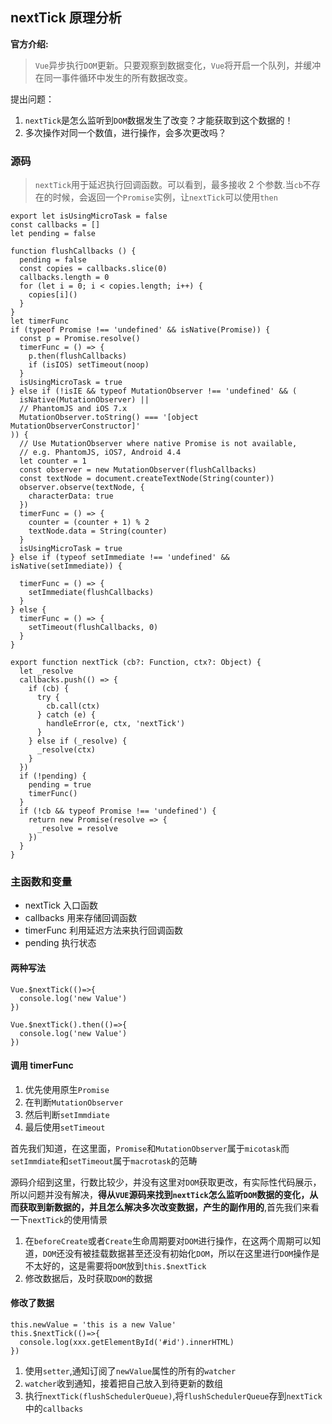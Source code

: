 ## nextTick 原理分析
**官方介绍:**

> `Vue`异步执行`DOM`更新。只要观察到数据变化，`Vue`将开启一个队列，并缓冲在同一事件循环中发生的所有数据改变。

提出问题：
1. `nextTick`是怎么监听到`DOM`数据发生了改变？才能获取到这个数据的！
2. 多次操作对同一个数值，进行操作，会多次更改吗？

### 源码

> `nextTick`用于延迟执行回调函数。可以看到，最多接收 2 个参数.当`cb`不存在的时候，会返回一个`Promise`实例，让`nextTick`可以使用`then`

```
export let isUsingMicroTask = false
const callbacks = []
let pending = false

function flushCallbacks () {
  pending = false
  const copies = callbacks.slice(0)
  callbacks.length = 0
  for (let i = 0; i < copies.length; i++) {
    copies[i]()
  }
}
let timerFunc
if (typeof Promise !== 'undefined' && isNative(Promise)) {
  const p = Promise.resolve()
  timerFunc = () => {
    p.then(flushCallbacks)
    if (isIOS) setTimeout(noop)
  }
  isUsingMicroTask = true
} else if (!isIE && typeof MutationObserver !== 'undefined' && (
  isNative(MutationObserver) ||
  // PhantomJS and iOS 7.x
  MutationObserver.toString() === '[object MutationObserverConstructor]'
)) {
  // Use MutationObserver where native Promise is not available,
  // e.g. PhantomJS, iOS7, Android 4.4
  let counter = 1
  const observer = new MutationObserver(flushCallbacks)
  const textNode = document.createTextNode(String(counter))
  observer.observe(textNode, {
    characterData: true
  })
  timerFunc = () => {
    counter = (counter + 1) % 2
    textNode.data = String(counter)
  }
  isUsingMicroTask = true
} else if (typeof setImmediate !== 'undefined' && isNative(setImmediate)) {

  timerFunc = () => {
    setImmediate(flushCallbacks)
  }
} else {
  timerFunc = () => {
    setTimeout(flushCallbacks, 0)
  }
}

export function nextTick (cb?: Function, ctx?: Object) {
  let _resolve
  callbacks.push(() => {
    if (cb) {
      try {
        cb.call(ctx)
      } catch (e) {
        handleError(e, ctx, 'nextTick')
      }
    } else if (_resolve) {
      _resolve(ctx)
    }
  })
  if (!pending) {
    pending = true
    timerFunc()
  }
  if (!cb && typeof Promise !== 'undefined') {
    return new Promise(resolve => {
      _resolve = resolve
    })
  }
}
```

### 主函数和变量

- nextTick 入口函数
- callbacks 用来存储回调函数
- timerFunc 利用延迟方法来执行回调函数
- pending 执行状态

#### 两种写法

```
Vue.$nextTick(()=>{
  console.log('new Value')
})

Vue.$nextTick().then(()=>{
  console.log('new Value')
})
```

#### 调用 timerFunc

1. 优先使用原生`Promise`
2. 在判断`MutationObserver`
3. 然后判断`setImmdiate`
4. 最后使用`setTimeout`

首先我们知道，在这里面，`Promise`和`MutationObserver`属于`micotask`而`setImmdiate`和`setTimeout`属于`macrotask`的范畴

源码介绍到这里，行数比较少，并没有这里对`DOM`获取更改，有实际性代码展示，所以问题并没有解决，**得从`VUE`源码来找到`nextTick`怎么监听`DOM`数据的变化，从而获取到新数据的，并且怎么解决多次改变数据，产生的副作用的**,首先我们来看一下`nextTick`的使用情景

1. 在`beforeCreate`或者`Create`生命周期要对`DOM`进行操作，在这两个周期可以知道，`DOM`还没有被挂载数据甚至还没有初始化`DOM`，所以在这里进行`DOM`操作是不太好的，这是需要将`DOM`放到`this.$nextTick`
2. 修改数据后，及时获取`DOM`的数据



#### 修改了数据

```
this.newValue = 'this is a new Value'
this.$nextTick(()=>{
  console.log(xxx.getElementById('#id').innerHTML)
})
```
1. 使用`setter`,通知订阅了`newValue`属性的所有的`watcher`
2. `watcher`收到通知，接着把自己放入到待更新的数组
2. 执行`nextTick(flushSchedulerQueue)`,将`flushSchedulerQueue`存到`nextTick`中的`callbacks`